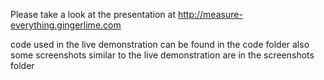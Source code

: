 Please take a look at the presentation at http://measure-everything.gingerlime.com

code used in the live demonstration can be found in the code folder
also some screenshots similar to the live demonstration are in the screenshots folder
